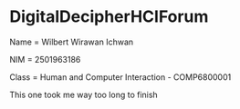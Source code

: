# DigitalDecipherHCIForum

Name = Wilbert Wirawan Ichwan

NIM = 2501963186

Class = Human and Computer Interaction - COMP6800001

This one took me way too long to finish
